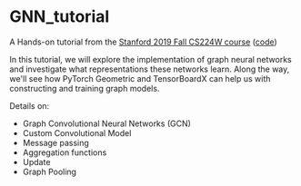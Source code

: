 # GNN_tutorial

A Hands-on tutorial from the [Stanford 2019 Fall CS224W course](http://web.stanford.edu/class/cs224w/index.html) ([code](https://colab.research.google.com/drive/1DIQm9rOx2mT1bZETEeVUThxcrP1RKqAn#scrollTo=BwdncyH6CEZ9))

In this tutorial, we will explore the implementation of graph neural networks and investigate what representations these networks learn.
Along the way, we'll see how PyTorch Geometric and TensorBoardX can help us with constructing and training graph models. 

Details on: 
* Graph Convolutional Neural Networks (GCN)
* Custom Convolutional Model
* Message passing
* Aggregation functions
* Update
* Graph Pooling

